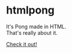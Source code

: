 # htmlpong

It's Pong made in HTML.\
That's really about it.

[Check it out!](https://scripter17.github.io/htmlpong)
